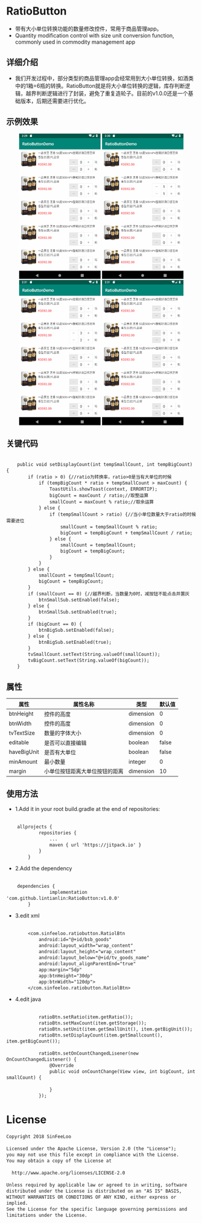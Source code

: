 # RatioButton

- 带有大小单位转换功能的数量修改控件，常用于商品管理app。
- Quantity modification control with size unit conversion function, commonly used in commodity management app

## 详细介绍 ##
- 我们开发过程中，部分类型的商品管理app会经常用到大小单位转换，如酒类中的1箱=6瓶的转换。RatioButton就是将大小单位转换的逻辑，库存判断逻辑，越界判断逻辑进行了封装，避免了重复造轮子。目前的v1.0.0还是一个基础版本，后期还需要进行优化。

## 示例效果 ##
<div align=center><img width="216" height="384" src="https://github.com/lintianlin/RatioButton/blob/master/gif/ratio.gif"/>
<img width="216" height="384" src="https://github.com/lintianlin/RatioButton/blob/master/gif/yj.gif"/>
<img width="216" height="384" src="https://github.com/lintianlin/RatioButton/blob/master/gif/zero.gif"/>
<img width="216" height="384" src="https://github.com/lintianlin/RatioButton/blob/master/gif/dialog.gif"/>
</div>

## 关键代码 ##

```

    public void setDisplayCount(int tempSmallCount, int tempBigCount) {
        if (ratio > 0) {//ratio为转换率，ratio>0是当有大单位的时候
            if (tempBigCount * ratio + tempSmallCount > maxCount) {
                ToastUtils.showToast(context, ERRORTIP);
                bigCount = maxCount / ratio;//取整运算
                smallCount = maxCount % ratio;//取余运算
            } else {
                if (tempSmallCount > ratio) {//当小单位数量大于ratio的时候需要进位
                    smallCount = tempSmallCount % ratio;
                    bigCount = tempBigCount + tempSmallCount / ratio;
                } else {
                    smallCount = tempSmallCount;
                    bigCount = tempBigCount;
                }
            }
        } else {
            smallCount = tempSmallCount;
            bigCount = tempBigCount;
        }
        if (smallCount == 0) {//越界判断，当数量为0时，减按钮不能点击并置灰
            btnSmallSub.setEnabled(false);
        } else {
            btnSmallSub.setEnabled(true);
        }
        if (bigCount == 0) {
            btnBigSub.setEnabled(false);
        } else {
            btnBigSub.setEnabled(true);
        }
        tvSmallCount.setText(String.valueOf(smallCount));
        tvBigCount.setText(String.valueOf(bigCount));
    }

```

## 属性 ##



| 属性 | 属性名称 | 类型 | 默认值 |
| ------ | ------ | ------ | ------ |
| btnHeight | 控件的高度 | dimension | 0 |
| btnWidth | 控件的高度 | dimension | 0 |
| tvTextSize | 数量的字体大小 | dimension | 0 |
| editable | 是否可以直接编辑 | boolean | false |
| haveBigUnit | 是否有大单位 | boolean | false |
| minAmount | 最小数量 | integer | 0 |
| margin | 小单位按钮距离大单位按钮的距离 | dimension | 10 |



## 使用方法 ##
- 1.Add it in your root build.gradle at the end of repositories:

```

	allprojects {
			repositories {
				...
				maven { url 'https://jitpack.io' }
			}
		}
```

- 2.Add the dependency

```

	dependencies {
		        implementation 'com.github.lintianlin:RatioButton:v1.0.0'
		}
```

- 3.edit xml

```

		<com.sinfeeloo.ratiobutton.RatiolBtn
	        android:id="@+id/bsb_goods"
	        android:layout_width="wrap_content"
	        android:layout_height="wrap_content"
	        android:layout_below="@+id/tv_goods_name"
	        android:layout_alignParentEnd="true"
	        app:margin="5dp"
	        app:btnHeight="30dp"
	        app:btnWidth="120dp">
		</com.sinfeeloo.ratiobutton.RatiolBtn>
```

- 4.edit java

```

			ratioBtn.setRatio(item.getRatio());
	        ratioBtn.setMaxCount(item.getStorage());
	        ratioBtn.setUnit(item.getSmallUnit(), item.getBigUnit());
	        ratioBtn.setDisplayCount(item.getSmallcount(), item.getBigCount());
	    
	        ratioBtn.setOnCountChangedLisener(new OnCountChangedListener() {
	            @Override
	            public void onCountChange(View view, int bigCount, int smallCount) {
	                
	            }
	        });
```

# License
    Copyright 2018 SinFeeLoo

    Licensed under the Apache License, Version 2.0 (the "License");
    you may not use this file except in compliance with the License.
    You may obtain a copy of the License at

      http://www.apache.org/licenses/LICENSE-2.0

    Unless required by applicable law or agreed to in writing, software
    distributed under the License is distributed on an "AS IS" BASIS,
    WITHOUT WARRANTIES OR CONDITIONS OF ANY KIND, either express or implied.
    See the License for the specific language governing permissions and
    limitations under the License.
